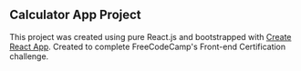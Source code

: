 ## Calculator App Project

This project was created using pure React.js and bootstrapped with [Create React App](https://github.com/facebook/create-react-app). Created to complete FreeCodeCamp's Front-end Certification challenge.
